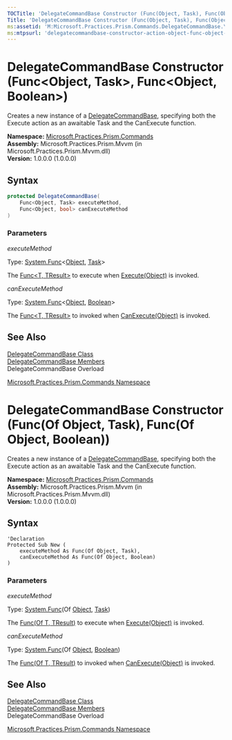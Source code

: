 ```yaml
---
TOCTitle: 'DelegateCommandBase Constructor (Func(Object, Task), Func(Object, Boolean))'
Title: 'DelegateCommandBase Constructor (Func(Object, Task), Func(Object, Boolean)) (Microsoft.Practices.Prism.Commands)'
ms:assetid: 'M:Microsoft.Practices.Prism.Commands.DelegateCommandBase.\#ctor(System.Func{System.Object,System.Threading.Tasks.Task},System.Func{System.Object,System.Boolean})'
ms:mtpsurl: 'delegatecommandbase-constructor-action-object-func-object-boolean-mspp-commands.md'
---
```



# DelegateCommandBase Constructor (Func&lt;Object, Task&gt;, Func&lt;Object, Boolean&gt;)

Creates a new instance of a [DelegateCommandBase](/patterns-practices/reference/delegatecommandbase-class-mspp-commands), specifying both the Execute action as an awaitable Task and the CanExecute function.

**Namespace:** [Microsoft.Practices.Prism.Commands](/patterns-practices/reference/mspp-commands-namespace)<br/>
**Assembly:** Microsoft.Practices.Prism.Mvvm (in Microsoft.Practices.Prism.Mvvm.dll) <br/>
**Version:** 1.0.0.0 (1.0.0.0)

## Syntax

```C#
protected DelegateCommandBase(
	Func<Object, Task> executeMethod,
	Func<Object, bool> canExecuteMethod
)
```

### Parameters

*executeMethod*  

Type: [System.Func](http://msdn.microsoft.com/en-us/library/bb549151)&lt;[Object](http://msdn.microsoft.com/en-us/library/e5kfa45b), [Task](http://msdn.microsoft.com/en-us/library/dd235678)&gt;

The [Func&lt;T, TResult&gt;](http://msdn.microsoft.com/en-us/library/bb549151) to execute when [Execute(Object)](http://msdn.microsoft.com/en-us/library/ms604094) is invoked.

*canExecuteMethod*

Type: [System.Func](http://msdn.microsoft.com/en-us/library/bb549151)&lt;[Object](http://msdn.microsoft.com/en-us/library/e5kfa45b), [Boolean](http://msdn.microsoft.com/en-us/library/a28wyd50)&gt;

The [Func&lt;T, TResult&gt;](http://msdn.microsoft.com/en-us/library/bb549151) to invoked when [CanExecute(Object)](http://msdn.microsoft.com/en-us/library/ms604093) is invoked.

## See Also

[DelegateCommandBase Class](/patterns-practices/reference/delegatecommandbase-class-mspp-commands)<br/>
[DelegateCommandBase Members](/patterns-practices/reference/delegatecommandbase-members-mspp-commands)<br/>
DelegateCommandBase Overload

[Microsoft.Practices.Prism.Commands Namespace](/patterns-practices/reference/mspp-commands-namespace)<br/>


# DelegateCommandBase Constructor (Func(Of Object, Task), Func(Of Object, Boolean))

Creates a new instance of a [DelegateCommandBase](/patterns-practices/reference/delegatecommandbase-class-mspp-commands), specifying both the Execute action as an awaitable Task and the CanExecute function.

**Namespace:** [Microsoft.Practices.Prism.Commands](/patterns-practices/reference/mspp-commands-namespace)<br/>
**Assembly:** Microsoft.Practices.Prism.Mvvm (in Microsoft.Practices.Prism.Mvvm.dll) <br/>
**Version:** 1.0.0.0 (1.0.0.0)

## Syntax

```VB
'Declaration
Protected Sub New ( 
	executeMethod As Func(Of Object, Task),
	canExecuteMethod As Func(Of Object, Boolean)
)
```

### Parameters

*executeMethod*  

Type: [System.Func](http://msdn.microsoft.com/en-us/library/bb549151)(Of [Object](http://msdn.microsoft.com/en-us/library/e5kfa45b), [Task](http://msdn.microsoft.com/en-us/library/dd235678))

The [Func(Of T, TResult)](http://msdn.microsoft.com/en-us/library/bb549151) to execute when [Execute(Object)](http://msdn.microsoft.com/en-us/library/ms604094) is invoked.

*canExecuteMethod*  

Type: [System.Func](http://msdn.microsoft.com/en-us/library/bb549151)(Of [Object](http://msdn.microsoft.com/en-us/library/e5kfa45b), [Boolean](http://msdn.microsoft.com/en-us/library/a28wyd50))

The [Func(Of T, TResult)](http://msdn.microsoft.com/en-us/library/bb549151) to invoked when [CanExecute(Object)](http://msdn.microsoft.com/en-us/library/ms604093) is invoked.

## See Also

[DelegateCommandBase Class](/patterns-practices/reference/delegatecommandbase-class-mspp-commands)<br/>
[DelegateCommandBase Members](/patterns-practices/reference/delegatecommandbase-members-mspp-commands)<br/>
DelegateCommandBase Overload

[Microsoft.Practices.Prism.Commands Namespace](/patterns-practices/reference/mspp-commands-namespace)<br/>